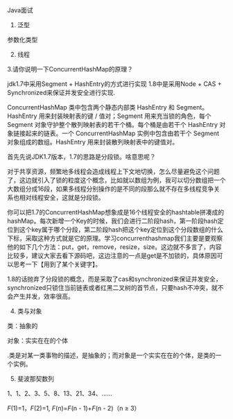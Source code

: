 Java面试

1. 泛型

参数化类型

2. 线程



3.请你说明一下ConcurrentHashMap的原理？

jdk1.7中采用Segment + HashEntry的方式进行实现 1.8中是采用Node + CAS + Synchronized来保证并发安全进行实现.



ConcurrentHashMap 类中包含两个静态内部类 HashEntry 和 Segment。HashEntry 用来封装映射表的键 / 
值对；Segment 用来充当锁的角色，每个 Segment 对象守护整个散列映射表的若干个桶。每个桶是由若干个 HashEntry 
对象链接起来的链表。一个 ConcurrentHashMap 实例中包含由若干个 Segment 对象组成的数组。HashEntry 
用来封装散列映射表中的键值对。



  首先先说JDK1.7版本，1.7的思路是分段锁。啥意思呢？ 

  对于共享资源，频繁地多线程会造成线程上下文地切换，怎么尽量避免这个问题了，这边就引入了锁的粒度这个概念，比如就以数组为例，我可以切分数组把一个大数组分成16段，如果多线程分别操作的是不同的段那么就不存在多线程竞争关系也相对线程安全，这就是分段锁。 

  你可以把1.7的ConcurrentHashMap想象成是16个线程安全的hashtable拼凑成的hashMap。每次新增一个Key的时候，我们会进行二阶段hash，第一阶段hash定位到这个key属于哪个分段，第二阶段hash把这个key定位到这个分段数组的什么下标，采取这种方式就是它的原理。学习concurrenthashmap我们主要是要观察他的如下几个方法：put，get，remove，resize，size。这边就不多言了，内容比较多，建议大家去看下源码吧，这边注意的一点是get是不加锁的，具体原因可以思考一下【用到了某个关键字】。 

  1.8的话抛弃了分段锁的概念，而是采取了cas和synchronized来保证并发安全，synchronized只锁住当前链表或者红黑二叉树的首节点，只要hash不冲突，就不会产生并发，效率很高。 



4. 类与对象

类：抽象的

对象：实实在在的个体



.类是对某一类事物的描述，是抽象的；而对象是一个实实在在的个体，是类的一个实例。



5. 斐波那契数列

1、1、2、3、5、8、13、21、34、……

*F*(1)=1，*F*(2)=1, *F*(n)=*F*(n - 1)+*F*(n - 2)（n ≥ 3）





